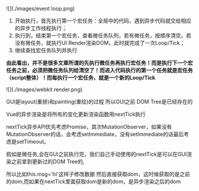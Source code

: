 ![](./images/event loop.png)

1. 开始执行，首先执行第一个宏任务：全局<script></script>中的代码，遇到异步代码就交给相应的异步工作线程执行；
2. 执行到</script>，结束第一个宏任务，查看微任务队列，若有微任务，按顺序清空。若没有微任务，就执行UI Render渲染DOM，此时就完成了一次Loop/Tick；
3. 继续查找宏任务队列并执行

**由此看出，并不是很多文章所谓的先执行微任务再执行宏任务！而是执行下一个宏任务之前，必须把微任务队列给清空了！而进入代码执行的第一个任务就是宏任务（script整体）！而每执行一个宏任务，就是一个新的Loop/Tick**



![](./images/webkit render.png)

GUI是layout(重排)和painting(重绘)的过程 所以GUI之前  DOM Tree是已经存在的

Vue的异步渲染是将所有的变化更新渲染函数用nextTick执行

nextTick异步API优先考虑Promise，其次MutationObserver，如果没有MutationObserver的话，会考虑setImmediate，没有setImmediate的话最后考虑是setTimeout。

假如是微任务,会在GUI之前执行完，我们自己手动使用的nextTick是可以在GUI渲染之前拿到更新过的DOM Tree的,

所以比如this.msg='hi'这样子修改数据  然后直接获取dom，这时候获取的是之前的dom,而如果在nextTick里面获取dom是新的dom，是异步渲染之后的dom

